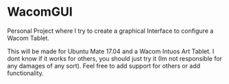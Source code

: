 # WacomGUI
Personal Project where I try to create a graphical Interface to configure a Wacom Tablet. 

This will be made for Ubuntu Mate 17.04 and a Wacom Intuos Art Tablet. I dont know if it works for others, you should just try it (Im not responsible for any damages of any sort). Feel free to add support for others or add functionality.
